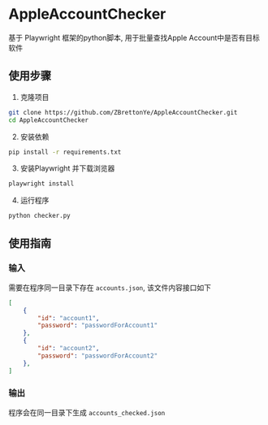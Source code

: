 # AppleAccountChecker
基于 Playwright 框架的python脚本, 用于批量查找Apple Account中是否有目标软件

## 使用步骤
1. 克隆项目
```bash
git clone https://github.com/ZBrettonYe/AppleAccountChecker.git
cd AppleAccountChecker
```

2. 安装依赖
```bash
pip install -r requirements.txt
````

3. 安装Playwright 并下载浏览器
```bash
playwright install
```

4. 运行程序
```bash
python checker.py
```

## 使用指南
### 输入
需要在程序同一目录下存在 `accounts.json`, 该文件内容接口如下
```json
[
    {
        "id": "account1",
        "password": "passwordForAccount1"
    },
	{
        "id": "account2",
        "password": "passwordForAccount2"
    },
]
```

### 输出
程序会在同一目录下生成 `accounts_checked.json`
